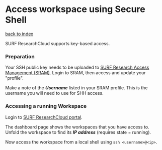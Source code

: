 # Access workspace using Secure Shell
[back to index](../primer-for-users.md)

SURF ResearchCloud supports key-based access. 


### Preparation
Your SSH public key needs to be uploaded to 
[SURF Research Access Management (SRAM)](https://sbs.sram.surf.nl).
Login to SRAM, then access and update your "profile".

Make a note of the ***Username*** listed in your SRAM profile. This is the
username you will need to use for SHH access.


### Accessing a running Workspace
Login to [SURF ResearchCloud portal](https://portal.live.surfresearchcloud.nl).

The dashboard page shows the workspaces that you have access to. Unfold the
workspace to find its ***IP address*** (requires state = running).

Now access the workspace from a local shell using `ssh <username>@<ip>`.

